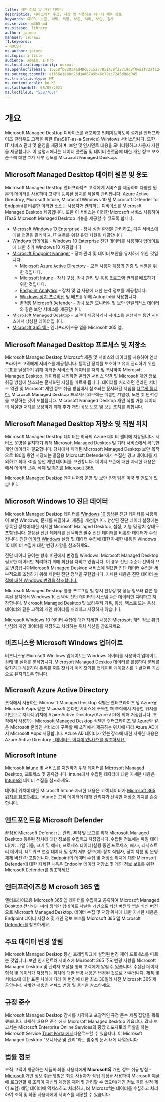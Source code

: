 ```yaml
---
title: 개인 정보 및 개인 데이터
description: 서비스에서 수집, 저장 및 사용되는 데이터 세부 정보
keywords: GDPR, 보존, 삭제, 저장, 보존, 처리, 보안, 감사
ms.service: m365-md
ms.sitesec: library
author: jaimeo
manager: laurawi
f1.keywords:
- NOCSH
ms.author: jaimeo
ms.topic: article
audience: Admin, ITPro
ms.localizationpriority: normal
ms.openlocfilehash: 15268fb8203aad48c0515277851f38f22719d8f06a1fc2af12c84e37df8b6b46
ms.sourcegitcommit: a1b66e1e80c25d14d67a9b46c79ec7245d88e045
ms.translationtype: MT
ms.contentlocale: ko-KR
ms.lasthandoff: 08/05/2021
ms.locfileid: "53877656"
---
```

# <a name="overview"></a>개요

Microsoft Managed Desktop 디바이스를 배포하고 업데이트하도록 설계된 엔터프라이즈 클라우드 고객을 위한 ITaaS(IT-as-a-Service) Windows 서비스입니다. 또한 IT 서비스 관리 및 운영을 제공하며, 보안 및 인시던트 대응을 모니터링하고 사용자 지원을 제공합니다. 이 설명서에서는 데이터 플랫폼 및 데이터 플랫폼에 대한 개인 정보 보호 준수에 대한 추가 세부 정보를 Microsoft Managed Desktop.

## <a name="microsoft-managed-desktop-data-sources-and-purpose"></a>Microsoft Managed Desktop 데이터 원본 및 용도

Microsoft Managed Desktop 엔터프라이즈 고객에게 서비스를 제공하며 다양한 원본의 데이터를 사용하여 고객의 등록된 장치를 적절히 관리합니다. Azure Active Directory, Microsoft Intune, Microsoft Windows 10 및 Microsoft Defender for Endpoint를 비롯한 이러한 소스는 사용자가 관리하는 디바이스를 Microsoft Managed Desktop 제공합니다. 또한 이 서비스는 이러한 Microsoft 서비스 사용하여 ITaaS Microsoft Managed Desktop 기능을 제공할 수 있도록 합니다.

- [Microsoft Windows 10 Enterprise](/windows/windows-10/) - 장치 설정 환경을 관리하고, 다른 서비스에 대한 연결을 관리하고, IT 프로를 위한 운영 지원을 제공합니다.
- [Windows 업데이트](/windows/deployment/update/waas-manage-updates-wufb) - Windows 10 Enterprise 진단 데이터를 사용하여 업데이트에 대한 추가 Windows 10 제공합니다. 
- [Microsoft Endpoint Manager](/mem/endpoint-manager-overview) - 장치 관리 및 데이터 보안을 유지하기 위한 것입니다.
  - [Microsoft Azure Active Directory](/azure/active-directory/) - 모든 사용자 계정의 인증 및 식별을 위한 것입니다. 
  - [Microsoft Intune](/mem/intune/) - 장치 구성, 장치 관리 및 응용 프로그램 관리를 배포하기 위한 것입니다.
  - [Endpoint Analytics](/mem/analytics/overview) – 장치 및 앱 사용에 대한 분석 정보를 제공합니다.
  - [Windows 장치 프로비전](/microsoft-365/windows/windows-autopilot) 및 배포를 위해 Autopilot을 사용합니다.
  - [끝점용 Microsoft Defender](/microsoft-365/security/defender-endpoint/) – 장치 보안 모니터링 및 보안 인텔리전스 데이터와 같은 보안 서비스를 제공합니다.
- [Microsoft Managed Desktop](https://endpoint.microsoft.com/#home) – 고객이 제공하거나 서비스를 실행하는 동안 서비스에서 생성한 데이터입니다.
- [Microsoft 365 앱 -](https://www.microsoft.com/en-us/microsoft-365/enterprise/compare-office-365-plans?rtc=1) 엔터프라이즈용 앱을 Microsoft 365 앱.

## <a name="microsoft-managed-desktop-data-process-and-storage"></a>Microsoft Managed Desktop 프로세스 및 저장소

Microsoft Managed Desktop Microsoft 제품 및 서비스의 데이터를 사용하여 엔터프라이즈 고객에게 서비스를 제공합니다. 등록된 장치를 보호하고 유지 관리하기 위한 목표를 달성하기 위해 이러한 서비스의 데이터를 처리 및 복사하여 Microsoft Managed Desktop. 데이터를 처리하면 온라인 서비스 약관 및 Microsoft 개인 정보 취급 방침에 참조되는 문서화된 지침을 따르게 됩니다. 데이터를 처리하면 온라인 서비스 약관 및 Microsoft 개인 정보 취급 [](https://www.microsoft.com/licensing/product-licensing/products) 방침에서 참조되는 문서화된 지침을 [따르게 됩니다.](https://privacy.microsoft.com/privacystatement) Microsoft Managed Desktop 프로세서 의무에는 적절한 기밀성, 보안 및 탄력성을 보장하는 것이 포함됩니다. Microsoft Managed Desktop 개인 식별 가능 데이터의 적절한 처리를 보장하기 위해 추가 개인 정보 보호 및 보안 조치를 취합니다. 


## <a name="microsoft-managed-desktop-data-storage-and-staff-location"></a>Microsoft Managed Desktop 저장소 및 직원 위치

Microsoft Managed Desktop 데이터는 미국의 Azure 데이터 센터에 저장됩니다. 서비스 운영을 유지하기 위해 Microsoft Managed Desktop 및 기타 서비스에서 획득한 개인 데이터가 필요합니다. 장치에서 제거된 Microsoft Managed Desktop 보안 목적으로 180일 동안 저장되는 끝점용 Microsoft Defender에서 수집한 경고 데이터를 제외하고 최대 30일 동안 개인 데이터를 보관합니다. 데이터 보존에 대한 자세한 내용은 에서 데이터 보존, 삭제 [및 폐기를 Microsoft 365.](/compliance/assurance/assurance-data-retention-deletion-and-destruction-overview)

Microsoft Managed Desktop 엔지니어링 운영 및 보안 운영 팀은 미국 및 인도에 있습니다. 

## <a name="microsoft-windows-10-diagnostic-data"></a>Microsoft Windows 10 진단 데이터

Microsoft Managed Desktop 데이터를 [Windows 10 향상된](/windows/privacy/windows-diagnostic-data) 진단 데이터를 사용하여 보안 Windows, 문제를 해결하고, 제품을 개선합니다. 향상된 진단 데이터 설정에는 등록된 장치에 대한 자세한 Microsoft Managed Desktop, 설정, 기능 및 장치 상태도 포함됩니다. 향상된 진단 데이터를 선택하면 필수 진단 데이터를 비롯한 데이터가 수집됩니다. 진단 [데이터 Windows](/windows/privacy/changes-to-windows-diagnostic-data-collection) 설정 및 데이터 수집에 대한 자세한 내용은 Windows 10 데이터 수집에 대한 변경 사항을 참조하세요.

진단 데이터 용어는 향후 버전에서 변경될 Windows. Microsoft Managed Desktop 필요한 데이터만 처리하기 위해 최선을 다하고 있습니다. 이 경우 진단 수준이 선택적 으로 변경됩니다Microsoft Managed Desktop 서비스에 필요한 진단 데이터 수집을 세부적으로 조정하기 위해 제한된 진단 정책을 구현합니다.  자세한 내용은 진단 데이터 [수집에 대한 Windows 변경을 참조합니다.](/windows/privacy/changes-to-windows-diagnostic-data-collection)

Microsoft Managed Desktop 응용 프로그램 및 장치 안정성 및 성능 정보와 같은 등록된 장치에서 Windows 10 선택적 진단 데이터의 시스템 수준 데이터만 처리하고 저장합니다. Microsoft Managed Desktop 및 브라우저 기록, 음성, 텍스트 또는 음성 데이터와 같은 고객의 개인 데이터를 처리하고 저장하지 않습니다. 

Microsoft Windows 10 데이터 수집에 대한 자세한 내용은 Microsoft [](https://privacy.microsoft.com/privacystatement#mainwherewestoreandprocessdatamodule) 개인 정보 취급 방침의 개인 데이터를 저장하고 처리하는 위치 섹션을 참조하세요.

## <a name="microsoft-windows-update-for-business"></a>비즈니스용 Microsoft Windows 업데이트
비즈니스용 Microsoft Windows 업데이트는 Windows 데이터를 사용하여 업데이트 상태 및 실패를 분석합니다. Microsoft Managed Desktop 데이터를 활용하여 문제를 완화하고 해결하여 등록된 모든 장치가 미리 정의된 업데이트 케이던스를 기반으로 최신으로 유지되도록 합니다.

## <a name="microsoft-azure-active-directory"></a>Microsoft Azure Active Directory
조직에서 사용하는 Microsoft Managed Desktop 식별은 엔터프라이즈 및 Azure용 Microsoft Apps 같은 Microsoft 온라인 서비스에 구독할 때 조직에서 제공한 위치를 기반으로 지리적 위치에 Azure Active Directory(Azure AD)에 의해 저장됩니다. 조직에서 사용하는 Microsoft Managed Desktop 식별은 엔터프라이즈 및 Azure와 같은 Microsoft 온라인 서비스에 구독할 때 조직에서 제공하는 위치에 따라 Azure AD에서 Microsoft Apps 저장합니다. Azure AD 데이터가 있는 장소에 대한 자세한 내용은 Azure Active Directory [- 데이터는 어디에 있나요?를 참조하세요.](https://msit.powerbi.com/view?r=eyJrIjoiODdjOWViZDctMWRhZS00ODUzLWI4MmQtNWM5NjBkZTBkNjFlIiwidCI6IjcyZjk4OGJmLTg2ZjEtNDFhZi05MWFiLTJkN2NkMDExZGI0NyIsImMiOjV9)

## <a name="microsoft-intune"></a>Microsoft Intune
Microsoft Intune 및 서비스를 지원하기 위해 데이터를 Microsoft Managed Desktop, 프로세스 및 공유합니다. Intune에서 수집된 데이터에 대한 자세한 내용은 [Intune의](/mem/intune/protect/privacy-data-collect) 데이터 수집을 참조하세요. 

데이터 위치에 대한 Microsoft Intune 자세한 내용은 고객 데이터가 [Microsoft 365 위치를 참조하세요.](/microsoft-365/enterprise/o365-data-locations) Intune은 고객 데이터에 대해 관리자가 선택한 저장소 위치를 존중합니다.

## <a name="microsoft-defender-for-endpoint"></a>엔드포인트용 Microsoft Defender
끝점용 Microsoft Defender는 관리, 추적 및 보고를 위해 Microsoft Managed Desktop 등록된 장치에 대한 정보를 수집하고 저장합니다. 수집된 정보에는 파일 데이터(예: 파일 이름, 크기 및 해시), 프로세스 데이터(실행 중인 프로세스, 해시), 레지스트리 데이터, 네트워크 연결 데이터 및 장치 세부 정보(예: 장치 식별자, 장치 이름 및 운영 체제 버전)가 포함됩니다. Endpoint의 데이터 수집 및 저장소 위치에 대한 Microsoft Defender에 대한 자세한 내용은 [Endpoint](/microsoft-365/security/defender-endpoint/data-storage-privacy#what-data-does-microsoft-defender-atp-collect) 데이터 저장소 및 개인 정보 보호를 위한 Microsoft Defender를 참조하세요. 

## <a name="microsoft-365-apps-for-enterprise"></a>엔터프라이즈용 Microsoft 365 앱 
엔터프라이즈용 Microsoft 365 앱 데이터를 수집하고 공유하여 Microsoft Managed Desktop 관리되는 미리 정의한 업데이트 채널을 기반으로 최신 버전의 앱을 최신 버전으로 Microsoft Managed Desktop. 데이터 수집 및 저장 위치에 대한 자세한 내용은 Endpoint 데이터 저장소 및 개인 정보 보호를 Microsoft 365 앱 Microsoft [Defender를](/microsoft-365/security/defender-endpoint/data-storage-privacy#what-data-does-microsoft-defender-atp-collect) 참조하세요.

## <a name="major-data-change-notification"></a>주요 데이터 변경 알림
Microsoft Managed Desktop 통신 프레임워크에 설명된 변경 제어 프로세스를 따르는 것입니다. 보안 인시던트와 서비스에 Microsoft 365 주요 변경 사항을 Microsoft Managed Desktop 및 관리자 포털을 통해 고객에게 알릴 수 있습니다. 수집된 데이터 형식 및 데이터가 저장되는 위치에 대한 변경 내용은 변경된 것으로 간주됩니다. 제품 및 서비스에 대한 표준 사례에 따라 이 변경에 대한 최소 30일의 사전 Microsoft 365 제공합니다. 자세한 내용은 서비스 변경 및 [통신을 참조하세요.](/microsoft-365/managed-desktop/service-description/servicechanges)

## <a name="compliance"></a>규정 준수
Microsoft Managed Desktop 감사를 시작하고 포괄적인 규정 준수 제품 집합을 획득했습니다. 자세한 내용은 준수 에서 Microsoft Managed Desktop [있습니다.](/microsoft-365/managed-desktop/intro/compliance) 감사 보고서는 Microsoft Enterprise Online Services의 중앙 리포지토리 역할을 하는 Microsoft Service [Trust Portal에서](https://aka.ms/stp)다운로드할 수 있습니다. 이 Microsoft Managed Desktop "모니터링 및 관리"라는 범주의 문서 내에 나열됩니다. 

## <a name="legal"></a>법률 정보
조직 고객이 제공하는 제품의 최종 사용자에게 **Microsoft의** 개인 정보 취급 방침 - [Microsoft](https://privacy.microsoft.com/privacystatement) 개인 정보 취급 방침은 최종 사용자가 작업 계정을 사용하여 Microsoft 제품에 로그인할 때 조직이 자신의 계정을 제어 및 관리할 수 있으며(개인 정보 관련 설정 제어 포함) 해당 데이터에 액세스하고 처리하고, b) Microsoft는 데이터를 수집하고 처리하여 조직 및 최종 사용자에게 서비스를 제공할 수 있습니다.
